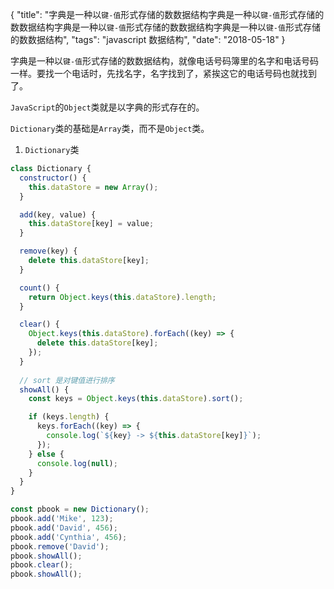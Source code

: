 {
  "title": "字典是一种以`键-值`形式存储的数数据结构字典是一种以`键-值`形式存储的数数据结构字典是一种以`键-值`形式存储的数数据结构字典是一种以`键-值`形式存储的数数据结构",
  "tags": "javascript 数据结构",
  "date": "2018-05-18"
}

字典是一种以`键-值`形式存储的数数据结构，就像电话号码簿里的名字和电话号码一样。要找一个电话时，先找名字，名字找到了，紧挨这它的电话号码也就找到了。

`JavaScript`的`Object`类就是以字典的形式存在的。

`Dictionary`类的基础是`Array`类，而不是`Object`类。

1. `Dictionary`类

```js
class Dictionary {
  constructor() {
    this.dataStore = new Array();
  }

  add(key, value) {
    this.dataStore[key] = value;
  }

  remove(key) {
    delete this.dataStore[key];
  }

  count() {
    return Object.keys(this.dataStore).length;
  }

  clear() {
    Object.keys(this.dataStore).forEach((key) => {
      delete this.dataStore[key];
    });
  }
  
  // sort 是对键值进行排序
  showAll() {
    const keys = Object.keys(this.dataStore).sort();

    if (keys.length) {
      keys.forEach((key) => {
        console.log(`${key} -> ${this.dataStore[key]}`);
      });
    } else {
      console.log(null);
    }
  }
}

const pbook = new Dictionary();
pbook.add('Mike', 123);
pbook.add('David', 456);
pbook.add('Cynthia', 456);
pbook.remove('David');
pbook.showAll();
pbook.clear();
pbook.showAll();
```

